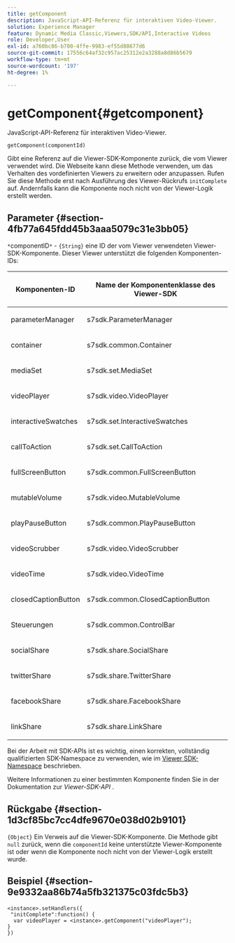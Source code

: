 ```yaml
---
title: getComponent
description: JavaScript-API-Referenz für interaktiven Video-Viewer.
solution: Experience Manager
feature: Dynamic Media Classic,Viewers,SDK/API,Interactive Videos
role: Developer,User
exl-id: a760bc86-b700-4ffe-9983-ef55d88677d6
source-git-commit: 17556c64af32c957ac25312e2a3288a8d86b5679
workflow-type: tm+mt
source-wordcount: '197'
ht-degree: 1%

---
```


# getComponent{#getcomponent}

JavaScript-API-Referenz für interaktiven Video-Viewer.

`getComponent(componentId)`

Gibt eine Referenz auf die Viewer-SDK-Komponente zurück, die vom Viewer verwendet wird. Die Webseite kann diese Methode verwenden, um das Verhalten des vordefinierten Viewers zu erweitern oder anzupassen. Rufen Sie diese Methode erst nach Ausführung des Viewer-Rückrufs `initComplete` auf. Andernfalls kann die Komponente noch nicht von der Viewer-Logik erstellt werden.

## Parameter {#section-4fb77a645fdd45b3aaa5079c31e3bb05}

`*`componentID`*` - `{String}` eine ID der vom Viewer verwendeten Viewer-SDK-Komponente. Dieser Viewer unterstützt die folgenden Komponenten-IDs:

<table id="table_7B5DD9303EF44ADD847B13FFEAD135D9"> 
 <thead> 
  <tr> 
   <th colname="col1" class="entry"> <p>Komponenten-ID </p> </th> 
   <th colname="col2" class="entry"> <p>Name der Komponentenklasse des Viewer-SDK </p> </th> 
  </tr> 
 </thead>
 <tbody> 
  <tr> 
   <td colname="col1"> <p> <span class="codeph"> parameterManager </span> </p> </td> 
   <td colname="col2"> <p> <span class="codeph"> s7sdk.ParameterManager </span> </p> </td> 
  </tr> 
  <tr> 
   <td colname="col1"> <p> <span class="codeph"> container </span> </p> </td> 
   <td colname="col2"> <p> <span class="codeph"> s7sdk.common.Container </span> </p> </td> 
  </tr> 
  <tr> 
   <td colname="col1"> <p> <span class="codeph"> mediaSet </span> </p> </td> 
   <td colname="col2"> <p> <span class="codeph"> s7sdk.set.MediaSet </span> </p> </td> 
  </tr> 
  <tr> 
   <td colname="col1"> <p> <span class="codeph"> videoPlayer </span> </p> </td> 
   <td colname="col2"> <p> <span class="codeph"> s7sdk.video.VideoPlayer </span> </p> </td> 
  </tr> 
  <tr> 
   <td colname="col1"> <p> <span class="codeph"> interactiveSwatches </span> </p> </td> 
   <td colname="col2"> <p> <span class="codeph"> s7sdk.set.InteractiveSwatches </span> </p> </td> 
  </tr> 
  <tr> 
   <td colname="col1"> <p> <span class="codeph"> callToAction </span> </p> </td> 
   <td colname="col2"> <p> <span class="codeph"> s7sdk.set.CallToAction </span> </p> </td> 
  </tr> 
  <tr> 
   <td colname="col1"> <p> <span class="codeph"> fullScreenButton </span> </p> </td> 
   <td colname="col2"> <p> <span class="codeph"> s7sdk.common.FullScreenButton </span> </p> </td> 
  </tr> 
  <tr> 
   <td colname="col1"> <p> <span class="codeph"> mutableVolume </span> </p> </td> 
   <td colname="col2"> <p> <span class="codeph"> s7sdk.video.MutableVolume </span> </p> </td> 
  </tr> 
  <tr> 
   <td colname="col1"> <p> <span class="codeph"> playPauseButton </span> </p> </td> 
   <td colname="col2"> <p> <span class="codeph"> s7sdk.common.PlayPauseButton </span> </p> </td> 
  </tr> 
  <tr> 
   <td colname="col1"> <p> <span class="codeph"> videoScrubber </span> </p> </td> 
   <td colname="col2"> <p> <span class="codeph"> s7sdk.video.VideoScrubber </span> </p> </td> 
  </tr> 
  <tr> 
   <td colname="col1"> <p> <span class="codeph"> videoTime </span> </p> </td> 
   <td colname="col2"> <p> <span class="codeph"> s7sdk.video.VideoTime </span> </p> </td> 
  </tr> 
  <tr> 
   <td colname="col1"> <p> <span class="codeph"> closedCaptionButton </span> </p> </td> 
   <td colname="col2"> <p> <span class="codeph"> s7sdk.common.ClosedCaptionButton </span> </p> </td> 
  </tr> 
  <tr> 
   <td colname="col1"> <p> <span class="codeph"> Steuerungen </span> </p> </td> 
   <td colname="col2"> <p> <span class="codeph"> s7sdk.common.ControlBar </span> </p> </td> 
  </tr> 
  <tr> 
   <td colname="col1"> <p> <span class="codeph"> socialShare </span> </p> </td> 
   <td colname="col2"> <p> <span class="codeph"> s7sdk.share.SocialShare </span> </p> </td> 
  </tr> 
  <tr> 
   <td colname="col1"> <p> <span class="codeph"> twitterShare </span> </p> </td> 
   <td colname="col2"> <p> <span class="codeph"> s7sdk.share.TwitterShare </span> </p> </td> 
  </tr> 
  <tr> 
   <td colname="col1"> <p> <span class="codeph"> facebookShare </span> </p> </td> 
   <td colname="col2"> <p> <span class="codeph"> s7sdk.share.FacebookShare </span> </p> </td> 
  </tr> 
  <tr> 
   <td colname="col1"> <p> <span class="codeph"> linkShare </span> </p> </td> 
   <td colname="col2"> <p> <span class="codeph"> s7sdk.share.LinkShare </span> </p> </td> 
  </tr> 
 </tbody> 
</table>

Bei der Arbeit mit SDK-APIs ist es wichtig, einen korrekten, vollständig qualifizierten SDK-Namespace zu verwenden, wie im [Viewer SDK-Namespace](../../../c-html5-aem-asset-viewers/c-html5-aem-int-video/c-html5-aem-int-video-html5-viewer-sdk-namespace.md#concept-4ee8657c7d67421f8e7880130a246621) beschrieben.

Weitere Informationen zu einer bestimmten Komponente finden Sie in der Dokumentation zur *Viewer-SDK-API* .

## Rückgabe {#section-1d3cf85bc7cc4dfe9670e038d02b9101}

`{Object}` Ein Verweis auf die Viewer-SDK-Komponente. Die Methode gibt `null` zurück, wenn die `componentId` keine unterstützte Viewer-Komponente ist oder wenn die Komponente noch nicht von der Viewer-Logik erstellt wurde.

## Beispiel {#section-9e9332aa86b74a5fb321375c03fdc5b3}

```
<instance>.setHandlers({ 
 "initComplete":function() { 
  var videoPlayer = <instance>.getComponent("videoPlayer"); 
} 
})
```
